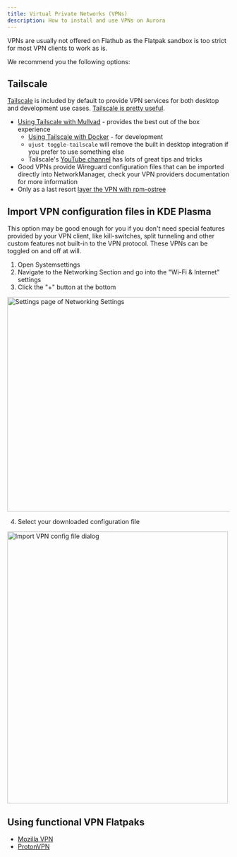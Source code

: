 ```yaml
---
title: Virtual Private Networks (VPNs)
description: How to install and use VPNs on Aurora
---
```


VPNs are usually not offered on Flathub as the Flatpak sandbox is too strict for most VPN clients to work as is.

We recommend you the following options:

## Tailscale

[Tailscale](https://tailscale.com) is included by default to provide VPN services for both desktop and development use cases. [Tailscale is pretty useful](https://blog.6nok.org/tailscale-is-pretty-useful/).

- [Using Tailscale with Mullvad](https://tailscale.com/kb/1258/mullvad-exit-nodes) - provides the best out of the box experience
  - [Using Tailscale with Docker](https://tailscale.com/kb/1282/docker) - for development
  - `ujust toggle-tailscale` will remove the built in desktop integration if you prefer to use something else
  - Tailscale's [YouTube channel](https://www.youtube.com/@Tailscale) has lots of great tips and tricks
- Good VPNs provide Wireguard configuration files that can be imported directly into NetworkManager, check your VPN providers documentation for more information
- Only as a last resort [layer the VPN with rpm-ostree](/guides/software#rpm-ostree)

## Import VPN configuration files in KDE Plasma

This option may be good enough for you if you don't need special features provided by your VPN client, like kill-switches, split tunneling and other custom features not built-in to the VPN protocol.
These VPNs can be toggled on and off at will.

1. Open Systemsettings
2. Navigate to the Networking Section and go into the "Wi-Fi & Internet" settings
3. Click the "+" button at the bottom

<img src="/img/vpn/vpn_settings.png" alt="Settings page of Networking Settings" width="668" height="487" />

4. Select your downloaded configuration file

<img src="/img/vpn/add_vpn.png" alt="Import VPN config file dialog" width="500" height="617" />

## Using functional VPN Flatpaks

- [Mozilla VPN](https://flathub.org/apps/org.mozilla.vpn)
- [ProtonVPN](https://flathub.org/apps/com.protonvpn.www)

